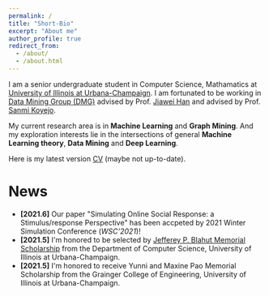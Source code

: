 ```yaml
---
permalink: /
title: "Short-Bio"
excerpt: "About me"
author_profile: true
redirect_from: 
  - /about/
  - /about.html
---
```


I am a senior undergraduate student in Computer Science, Mathamatics at [University of Illinois at Urbana-Champaign](https://illinois.edu/). I am fortunated to be working in [Data Mining Group (DMG)](http://dm1.cs.uiuc.edu/) advised by Prof. [Jiawei Han](http://hanj.cs.illinois.edu/) and advised by Prof. [Sanmi Koyejo](https://sanmi.cs.illinois.edu/).

My current research area is in **Machine Learning** and **Graph Mining**. And my exploration interests lie in the intersections of general **Machine Learning theory**, **Data Mining** and **Deep Learning**.

Here is my latest version [CV](https://minhaoj2.github.io/files/CV.pdf) (maybe not up-to-date).

News
======
* **[2021.6]** Our paper "Simulating Online Social Response: a Stimulus/response Perspective" has been accpeted by 2021 Winter Simulation Conference (*WSC'2021*)!
* **[2021.5]** I'm honored to be selected by [Jefferey P. Blahut Memorial Scholarship](https://cs.illinois.edu/about/awards/undergraduate-scholarships-awards/jeffrey-p-blahut-memorial-scholarship) from the Department of Computer Science, University of Illinois at Urbana-Champaign.
* **[2021.5]** I'm honored to receive Yunni and Maxine Pao Memorial Scholarship from the Grainger College of Engineering, University of Illinois at Urbana-Champaign.
